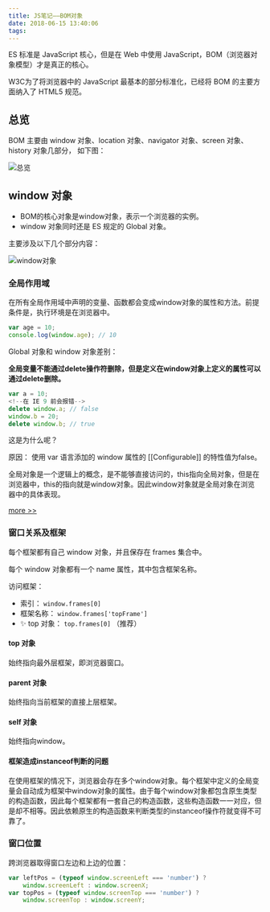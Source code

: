 ```yaml
---
title: JS笔记——BOM对象
date: 2018-06-15 13:40:06
tags:
---
```



ES 标准是 JavaScript 核心，但是在 Web 中使用 JavaScript，BOM（浏览器对象模型）才是真正的核心。

W3C为了将浏览器中的 JavaScript 最基本的部分标准化，已经将 BOM 的主要方面纳入了 HTML5 规范。

<!--More-->

## 总览

BOM 主要由 window 对象、location 对象、navigator 对象、screen 对象、history 对象几部分， 如下图：

![总览](BOM.png)

## window 对象

* BOM的核心对象是window对象，表示一个浏览器的实例。
* window 对象同时还是 ES 规定的 Global 对象。

主要涉及以下几个部分内容：

![window对象](window.png)

### 全局作用域

在所有全局作用域中声明的变量、函数都会变成window对象的属性和方法。前提条件是，执行环境是在浏览器中。


``` js
var age = 10;
console.log(window.age); // 10
```

Global 对象和 window 对象差别：

**全局变量不能通过delete操作符删除，但是定义在window对象上定义的属性可以通过delete删除。**

``` js
var a = 10;
<!--在 IE 9 前会报错-->
delete window.a; // false
window.b = 20;
delete window.b; // true
```
这是为什么呢？

原因： 使用 var 语言添加的 window 属性的 [[Configurable]] 的特性值为false。

全局对象是一个逻辑上的概念，是不能够直接访问的，this指向全局对象，但是在浏览器中，this的指向就是window对象。因此window对象就是全局对象在浏览器中的具体表现。

[more >> ](https://blog.csdn.net/chenchunlin526/article/details/78908592)

### 窗口关系及框架
每个框架都有自己 window 对象，并且保存在 frames 集合中。

每个 window 对象都有一个 name 属性，其中包含框架名称。

访问框架：

* 索引： `window.frames[0]`
* 框架名称： `window.frames['topFrame']`
* ✨ top 对象： `top.frames[0]` （推荐）

#### top 对象
始终指向最外层框架，即浏览器窗口。

#### parent 对象
始终指向当前框架的直接上层框架。

#### self 对象
始终指向window。

#### 框架造成instanceof判断的问题
在使用框架的情况下，浏览器会存在多个window对象。每个框架中定义的全局变量会自动成为框架中window对象的属性。由于每个window对象都包含原生类型的构造函数，因此每个框架都有一套自己的构造函数，这些构造函数一一对应，但是却不相等。因此依赖原生的构造函数来判断类型的instanceof操作符就变得不可靠了。

### 窗口位置

跨浏览器取得窗口左边和上边的位置：

``` js
var leftPos = (typeof window.screenLeft === 'number') ?
	window.screenLeft : window.screenX;
var topPos = (typeof window.screenTop === 'number') ? 
	window.screenTop : window.screenY;
```



